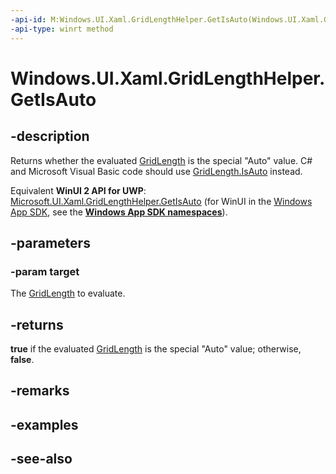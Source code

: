 ```yaml
---
-api-id: M:Windows.UI.Xaml.GridLengthHelper.GetIsAuto(Windows.UI.Xaml.GridLength)
-api-type: winrt method
---
```


<!-- Method syntax
public bool GetIsAuto(Windows.UI.Xaml.GridLength target)
-->

# Windows.UI.Xaml.GridLengthHelper.GetIsAuto

## -description
Returns whether the evaluated [GridLength](gridlength.md) is the special "Auto" value. C# and Microsoft Visual Basic code should use [GridLength.IsAuto](/dotnet/api/windows.ui.xaml.gridlength.auto?view=dotnet-uwp-10.0&preserve-view=true) instead.

Equivalent **WinUI 2 API for UWP**: [Microsoft.UI.Xaml.GridLengthHelper.GetIsAuto](/windows/winui/api/microsoft.ui.xaml.gridlengthhelper.getisauto) (for WinUI in the [Windows App SDK](/windows/apps/windows-app-sdk/), see the **[Windows App SDK namespaces](/windows/windows-app-sdk/api/winrt/)**).

## -parameters
### -param target
The [GridLength](gridlength.md) to evaluate.

## -returns
**true** if the evaluated [GridLength](gridlength.md) is the special "Auto" value; otherwise, **false**.

## -remarks

## -examples

## -see-also
